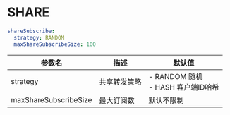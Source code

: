 # SHARE
```yaml
shareSubscribe:
  strategy: RANDOM 
  maxShareSubscribeSize: 100  
```


| 参数名                   | 描述     | 默认值                                     |
|-----------------------|--------|-----------------------------------------|
| strategy              | 共享转发策略 | - RANDOM 随机  <br/>  - HASH 客户端ID哈希<br/> |
| maxShareSubscribeSize | 最大订阅数  | 默认不限制                                   |